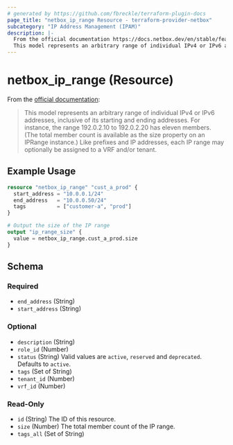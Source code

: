 ```yaml
---
# generated by https://github.com/fbreckle/terraform-plugin-docs
page_title: "netbox_ip_range Resource - terraform-provider-netbox"
subcategory: "IP Address Management (IPAM)"
description: |-
  From the official documentation https://docs.netbox.dev/en/stable/features/ipam/#ip-ranges:
  This model represents an arbitrary range of individual IPv4 or IPv6 addresses, inclusive of its starting and ending addresses. For instance, the range 192.0.2.10 to 192.0.2.20 has eleven members. (The total member count is available as the size property on an IPRange instance.) Like prefixes and IP addresses, each IP range may optionally be assigned to a VRF and/or tenant.
---
```


# netbox_ip_range (Resource)

From the [official documentation](https://docs.netbox.dev/en/stable/features/ipam/#ip-ranges):

> This model represents an arbitrary range of individual IPv4 or IPv6 addresses, inclusive of its starting and ending addresses. For instance, the range 192.0.2.10 to 192.0.2.20 has eleven members. (The total member count is available as the size property on an IPRange instance.) Like prefixes and IP addresses, each IP range may optionally be assigned to a VRF and/or tenant.

## Example Usage

```terraform
resource "netbox_ip_range" "cust_a_prod" {
  start_address = "10.0.0.1/24"
  end_address   = "10.0.0.50/24"
  tags          = ["customer-a", "prod"]
}

# Output the size of the IP range
output "ip_range_size" {
  value = netbox_ip_range.cust_a_prod.size
}
```

<!-- schema generated by tfplugindocs -->
## Schema

### Required

- `end_address` (String)
- `start_address` (String)

### Optional

- `description` (String)
- `role_id` (Number)
- `status` (String) Valid values are `active`, `reserved` and `deprecated`. Defaults to `active`.
- `tags` (Set of String)
- `tenant_id` (Number)
- `vrf_id` (Number)

### Read-Only

- `id` (String) The ID of this resource.
- `size` (Number) The total member count of the IP range.
- `tags_all` (Set of String)


